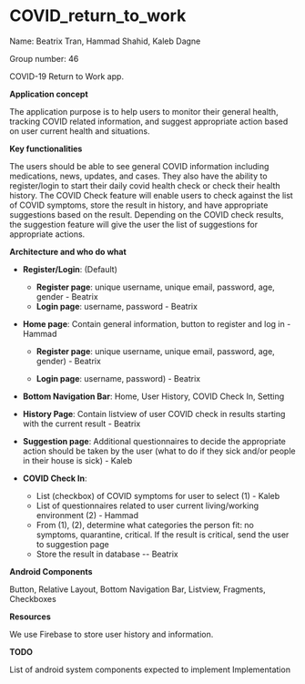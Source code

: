 # COVID_return_to_work

Name: Beatrix Tran, Hammad Shahid, Kaleb Dagne

Group number: 46

COVID-19 Return to Work app.

**Application concept**

   The application purpose is to help users to monitor their general health, tracking COVID related information, and suggest appropriate action based on user current health and situations.

**Key functionalities**

   The users should be able to see general COVID information including medications, news, updates, and cases. They also have the ability to register/login to start their daily covid health check or check their health history. The COVID Check feature will enable users to check against the list of COVID symptoms, store the result in history, and have appropriate suggestions based on the result. Depending on the COVID check results, the suggestion feature will give the user the list of suggestions for appropriate actions.

**Architecture and who do what**
- **Register/Login**: (Default)
    - **Register page**:  unique username, unique email, password, age, gender - Beatrix 
    - **Login page**: username, password - Beatrix

- **Home page**: Contain general information, button to register and log in - Hammad

    - **Register page**:  unique username, unique email, password, age, gender) - Beatrix 
    
    - **Login page**: username, password) - Beatrix
    
- **Bottom Navigation Bar**: Home, User History, COVID Check In, Setting

- **History Page**: Contain listview of user COVID check in results starting with the current result - Beatrix

- **Suggestion page**: Additional questionnaires to decide the appropriate action should be taken by the user (what to do if they sick and/or people in their house is sick) -  Kaleb 

- **COVID Check In**:
    - List (checkbox) of COVID symptoms for user to select (1) - Kaleb
    - List of questionnaires related to user current living/working environment (2) - Hammad
    - From (1), (2), determine what categories the person fit: no symptoms, quarantine, critical. If the result is critical, send the user to suggestion page
    - Store the result in database -- Beatrix

**Android Components**

   Button, Relative Layout, Bottom Navigation Bar, Listview, Fragments, Checkboxes

**Resources** 

   We use Firebase to store user history and information.


**TODO**
    
   List of android system components expected to implement
   Implementation




